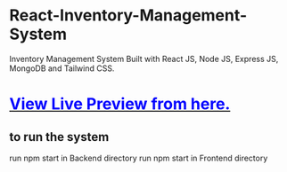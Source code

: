 # React-Inventory-Management-System
Inventory Management System Built with React JS, Node JS, Express JS, MongoDB and Tailwind CSS.

# [<span style="color: blue;">View Live Preview from here.</span>](https://inventory-management-rosy.vercel.app)
## to run the system 
run npm start in Backend directory
run npm start in Frontend directory

